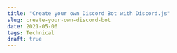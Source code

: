 ```yaml
---
title: "Create your own Discord Bot with Discord.js"
slug: create-your-own-discord-bot
date: 2021-05-06
tags: Technical
draft: true
---
```

